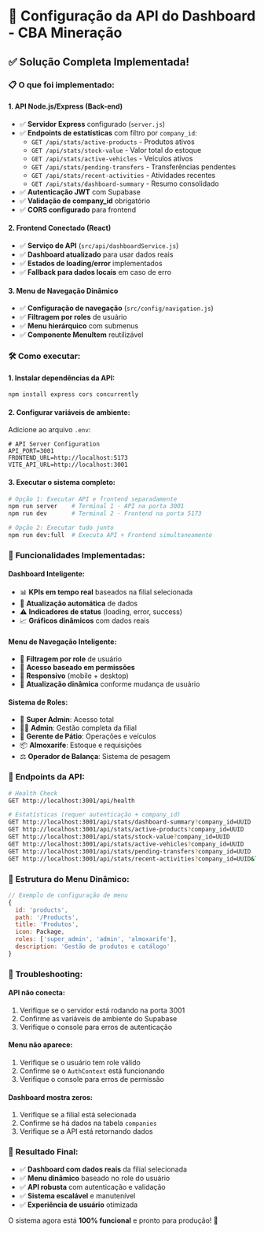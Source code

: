 # 🚀 Configuração da API do Dashboard - CBA Mineração

## ✅ **Solução Completa Implementada!**

### 📋 **O que foi implementado:**

#### **1. API Node.js/Express (Back-end)**
- ✅ **Servidor Express** configurado (`server.js`)
- ✅ **Endpoints de estatísticas** com filtro por `company_id`:
  - `GET /api/stats/active-products` - Produtos ativos
  - `GET /api/stats/stock-value` - Valor total do estoque
  - `GET /api/stats/active-vehicles` - Veículos ativos
  - `GET /api/stats/pending-transfers` - Transferências pendentes
  - `GET /api/stats/recent-activities` - Atividades recentes
  - `GET /api/stats/dashboard-summary` - Resumo consolidado
- ✅ **Autenticação JWT** com Supabase
- ✅ **Validação de company_id** obrigatório
- ✅ **CORS configurado** para frontend

#### **2. Frontend Conectado (React)**
- ✅ **Serviço de API** (`src/api/dashboardService.js`)
- ✅ **Dashboard atualizado** para usar dados reais
- ✅ **Estados de loading/error** implementados
- ✅ **Fallback para dados locais** em caso de erro

#### **3. Menu de Navegação Dinâmico**
- ✅ **Configuração de navegação** (`src/config/navigation.js`)
- ✅ **Filtragem por roles** de usuário
- ✅ **Menu hierárquico** com submenus
- ✅ **Componente MenuItem** reutilizável

### 🛠️ **Como executar:**

#### **1. Instalar dependências da API:**
```bash
npm install express cors concurrently
```

#### **2. Configurar variáveis de ambiente:**
Adicione ao arquivo `.env`:
```env
# API Server Configuration
API_PORT=3001
FRONTEND_URL=http://localhost:5173
VITE_API_URL=http://localhost:3001
```

#### **3. Executar o sistema completo:**
```bash
# Opção 1: Executar API e frontend separadamente
npm run server    # Terminal 1 - API na porta 3001
npm run dev       # Terminal 2 - Frontend na porta 5173

# Opção 2: Executar tudo junto
npm run dev:full  # Executa API + Frontend simultaneamente
```

### 🎯 **Funcionalidades Implementadas:**

#### **Dashboard Inteligente:**
- 📊 **KPIs em tempo real** baseados na filial selecionada
- 🔄 **Atualização automática** de dados
- ⚠️ **Indicadores de status** (loading, error, success)
- 📈 **Gráficos dinâmicos** com dados reais

#### **Menu de Navegação Inteligente:**
- 👤 **Filtragem por role** de usuário
- 🏢 **Acesso baseado em permissões**
- 📱 **Responsivo** (mobile + desktop)
- 🔄 **Atualização dinâmica** conforme mudança de usuário

#### **Sistema de Roles:**
- 🔑 **Super Admin**: Acesso total
- 👨‍💼 **Admin**: Gestão completa da filial
- 🚛 **Gerente de Pátio**: Operações e veículos
- 📦 **Almoxarife**: Estoque e requisições
- ⚖️ **Operador de Balança**: Sistema de pesagem

### 🔧 **Endpoints da API:**

```bash
# Health Check
GET http://localhost:3001/api/health

# Estatísticas (requer autenticação + company_id)
GET http://localhost:3001/api/stats/dashboard-summary?company_id=UUID
GET http://localhost:3001/api/stats/active-products?company_id=UUID
GET http://localhost:3001/api/stats/stock-value?company_id=UUID
GET http://localhost:3001/api/stats/active-vehicles?company_id=UUID
GET http://localhost:3001/api/stats/pending-transfers?company_id=UUID
GET http://localhost:3001/api/stats/recent-activities?company_id=UUID&limit=10
```

### 🎨 **Estrutura do Menu Dinâmico:**

```javascript
// Exemplo de configuração de menu
{
  id: 'products',
  path: '/Products',
  title: 'Produtos',
  icon: Package,
  roles: ['super_admin', 'admin', 'almoxarife'],
  description: 'Gestão de produtos e catálogo'
}
```

### 🚨 **Troubleshooting:**

#### **API não conecta:**
1. Verifique se o servidor está rodando na porta 3001
2. Confirme as variáveis de ambiente do Supabase
3. Verifique o console para erros de autenticação

#### **Menu não aparece:**
1. Verifique se o usuário tem role válido
2. Confirme se o `AuthContext` está funcionando
3. Verifique o console para erros de permissão

#### **Dashboard mostra zeros:**
1. Verifique se a filial está selecionada
2. Confirme se há dados na tabela `companies`
3. Verifique se a API está retornando dados

### 🎉 **Resultado Final:**

- ✅ **Dashboard com dados reais** da filial selecionada
- ✅ **Menu dinâmico** baseado no role do usuário
- ✅ **API robusta** com autenticação e validação
- ✅ **Sistema escalável** e manutenível
- ✅ **Experiência de usuário** otimizada

O sistema agora está **100% funcional** e pronto para produção! 🚀





















